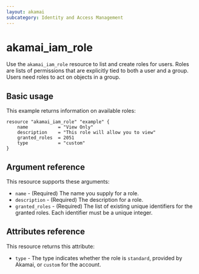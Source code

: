 ```yaml
---
layout: akamai
subcategory: Identity and Access Management
---
```


# akamai_iam_role

Use the `akamai_iam_role` resource to list and create roles for users. Roles are lists of permissions that are explicitly tied to both a user and a group. Users need roles to act on objects in a group.

## Basic usage

This example returns information on available roles:

```hcl
resource "akamai_iam_role" "example" {
    name           = "View Only"
    description    = "This role will allow you to view"
    granted_roles  = 2051
    type           = "custom"
}
```

## Argument reference

This resource supports these arguments:

* `name` - (Required) The name you supply for a role.
* `description` - (Required) The description for a role.
* `granted_roles` - (Required) The list of existing unique identifiers for the granted roles. Each identifier must be a unique integer.

## Attributes reference

This resource returns this attribute:

* `type` - The type indicates whether the role is `standard`, provided by Akamai, or `custom` for the account.




